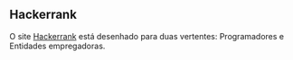 ## Hackerrank

O site [Hackerrank](https://www.hackerrank.com/) está desenhado para duas vertentes: Programadores e Entidades empregadoras.

